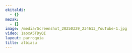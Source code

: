 ```yaml
---
ekitaldi:
  - {}
mezak:
  - {}
image: /media/Screenshot_20250329_234613_YouTube-1.jpg
video: 1aoxA5TDyQI
layout: parroquia
title: albiasu
---
```

